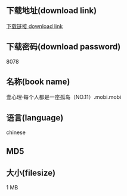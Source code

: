 ## 下载地址(download link)
[下载链接 download link](https://tutu365.netlify.app/?s=%E5%A3%B9%E5%BF%83%E7%90%86%C2%B7%E6%AF%8F%E4%B8%AA%E4%BA%BA%E9%83%BD%E6%98%AF%E4%B8%80%E5%BA%A7%E5%AD%A4%E5%B2%9B%EF%BC%88NO.11%EF%BC%89.mobi)

## 下载密码(download password)
8078

## 名称(book name)
壹心理·每个人都是一座孤岛（NO.11）.mobi.mobi

## 语言(language)
chinese

## MD5


## 大小(filesize)
1 MB
